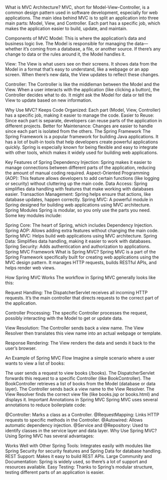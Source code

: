 What is MVC Architecture?
MVC, short for Model-View-Controller, is a common design pattern used in software development, especially for web applications. The main idea behind MVC is to split an application into three main parts: Model, View, and Controller. Each part has a specific job, which makes the application easier to build, update, and maintain.

Components of MVC
Model:
This is where the application’s data and business logic live. The Model is responsible for managing the data—whether it’s coming from a database, a file, or another source. If there’s any change to data or the rules around it, the Model handles it.

View:
The View is what users see on their screens. It shows data from the Model in a format that’s easy to understand, like a webpage or an app screen. When there’s new data, the View updates to reflect these changes.

Controller:
The Controller is like the middleman between the Model and the View. When a user interacts with the application (like clicking a button), the Controller decides what to do. It might ask the Model for data or tell the View to update based on new information.

Why Use MVC?
Keeps Code Organized: Each part (Model, View, Controller) has a specific job, making it easier to manage the code.
Easier to Reuse: Since each part is separate, developers can reuse parts of the application in different projects.
Better for Maintenance: Changes are easier to handle since each part is isolated from the others.
The Spring Framework
The Spring Framework is a popular framework for building Java applications. It has a lot of built-in tools that help developers create powerful applications quickly. Spring is especially known for being flexible and easy to integrate with other tools, which makes it widely used for building web applications.

Key Features of Spring
Dependency Injection: Spring makes it easier to manage connections between different parts of the application, reducing the amount of manual coding required.
Aspect-Oriented Programming (AOP): This feature allows developers to add certain functions (like logging or security) without cluttering up the main code.
Data Access: Spring simplifies data handling with features that make working with databases easier.
Transaction Management: Spring helps ensure that actions, like database updates, happen correctly.
Spring MVC: A powerful module in Spring designed for building web applications using MVC architecture.
Spring Modules
Spring is modular, so you only use the parts you need. Some key modules include:

Spring Core: The heart of Spring, which includes Dependency Injection.
Spring AOP: Allows adding extra features without changing the main code.
Spring MVC: Helps build web applications using MVC architecture.
Spring Data: Simplifies data handling, making it easier to work with databases.
Spring Security: Adds authentication and authorization to applications.
Spring MVC Framework
What is Spring MVC?
Spring MVC is a part of the Spring Framework specifically built for creating web applications using the MVC design pattern. It manages HTTP requests, builds RESTful APIs, and helps render web views.

How Spring MVC Works
The workflow in Spring MVC generally looks like this:

Request Handling: The DispatcherServlet receives all incoming HTTP requests. It’s the main controller that directs requests to the correct part of the application.

Controller Processing: The specific Controller processes the request, possibly interacting with the Model to get or update data.

View Resolution: The Controller sends back a view name. The View Resolver then translates this view name into an actual webpage or template.

Response Rendering: The View renders the data and sends it back to the user’s browser.

An Example of Spring MVC Flow
Imagine a simple scenario where a user wants to view a list of books:

The user sends a request to view books (/books).
The DispatcherServlet forwards this request to a specific Controller (like BookController).
The BookController retrieves a list of books from the Model (database or data layer).
The Controller sends back a view name to the View Resolver.
The View Resolver finds the correct view file (like books.jsp or books.html) and displays it.
Important Annotations in Spring MVC
Spring MVC uses several annotations to reduce boilerplate code:

@Controller: Marks a class as a Controller.
@RequestMapping: Links HTTP requests to specific methods in the Controller.
@Autowired: Allows automatic dependency injection.
@Service and @Repository: Used to identify classes in the service layer and data layer.
Why Use Spring MVC?
Using Spring MVC has several advantages:

Works Well with Other Spring Tools: Integrates easily with modules like Spring Security for security features and Spring Data for database handling.
REST Support: Makes it easy to build REST APIs.
Large Community and Documentation: Spring is widely used, so there’s a lot of support and resources available.
Easy Testing: Thanks to Spring’s modular structure, testing different parts of an application is easier.

